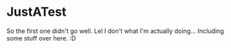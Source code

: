 # JustATest

So the first one didn't go well. Lel
I don't what I'm actually doing...
Including some stuff over here. :D

